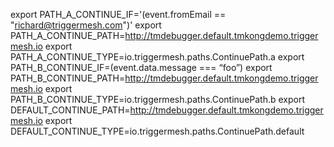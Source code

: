 export PATH_A_CONTINUE_IF='(event.fromEmail == "richard@triggermesh.com")'
export PATH_A_CONTINUE_PATH=http://tmdebugger.default.tmkongdemo.triggermesh.io
export PATH_A_CONTINUE_TYPE=io.triggermesh.paths.ContinuePath.a
export PATH_B_CONTINUE_IF=(event.data.message === “foo”)
export PATH_B_CONTINUE_PATH=http://tmdebugger.default.tmkongdemo.triggermesh.io
export PATH_B_CONTINUE_TYPE=io.triggermesh.paths.ContinuePath.b
export DEFAULT_CONTINUE_PATH=http://tmdebugger.default.tmkongdemo.triggermesh.io
export DEFAULT_CONTINUE_TYPE=io.triggermesh.paths.ContinuePath.default
